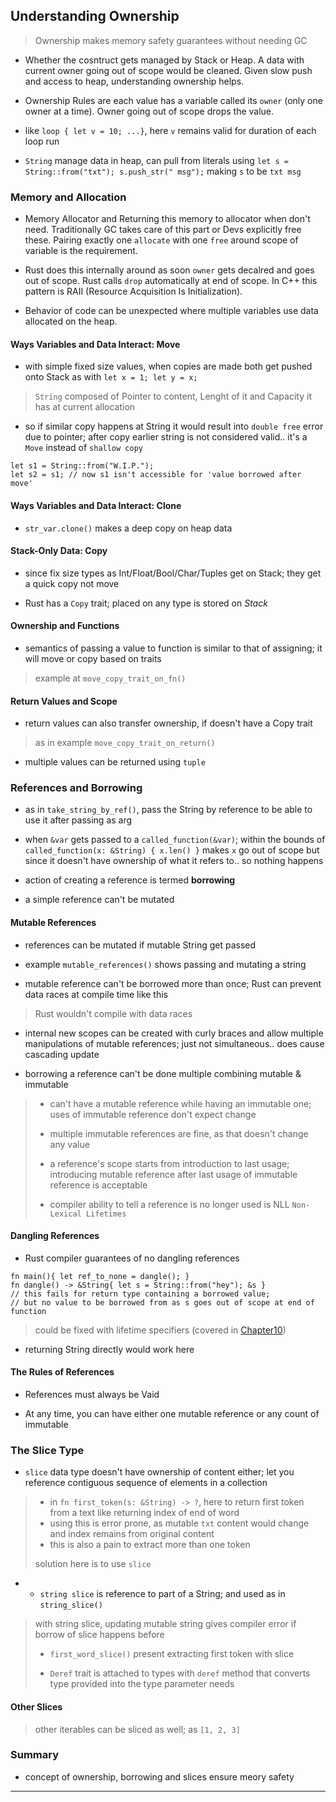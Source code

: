 
## Understanding Ownership

> Ownership makes memory safety guarantees without needing GC

* Whether the cosntruct gets managed by Stack or Heap. A data with current owner going out of scope would be cleaned. Given slow push and access to heap, understanding ownership helps.

* Ownership Rules are each value has a variable called its `owner` (only one owner at a time). Owner going out of scope drops the value.

* like `loop { let v = 10; ...}`, here `v` remains valid for duration of each loop run

* `String` manage data in heap, can pull from literals using `let s = String::from("txt"); s.push_str(" msg");` making `s` to be `txt msg`


### Memory and Allocation

* Memory Allocator and Returning this memory to allocator when don't need. Traditionally GC takes care of this part or Devs explicitly free these. Pairing exactly one `allocate` with one `free` around scope of variable is the requirement.

* Rust does this internally around as soon `owner` gets decalred and goes out of scope. Rust calls `drop` automatically at end of scope. In C++ this pattern is RAII (Resource Acquisition Is Initialization).

* Behavior of code can be unexpected where multiple variables use data allocated on the heap.


#### Ways Variables and Data Interact: Move

* with simple fixed size values, when copies are made both get pushed onto Stack as with `let x = 1; let y = x;`

> `String` composed of Pointer to content, Lenght of it and Capacity it has at current allocation

* so if similar copy happens at String it would result into `double free` error due to pointer; after copy earlier string is not considered valid.. it's a `Move` instead of `shallow copy`

```
let s1 = String::from("W.I.P.");
let s2 = s1; // now s1 isn't accessible for 'value borrowed after move'
```


#### Ways Variables and Data Interact: Clone

* `str_var.clone()` makes a deep copy on heap data


#### Stack-Only Data: Copy

* since fix size types as Int/Float/Bool/Char/Tuples get on Stack; they get a quick copy not move

* Rust has a `Copy` trait; placed on any type is stored on *Stack*


#### Ownership and Functions

* semantics of passing a value to function is similar to that of assigning; it will move or copy based on traits

> example at `move_copy_trait_on_fn()`


#### Return Values and Scope

* return values can also transfer ownership, if doesn't have a Copy trait

> as in example `move_copy_trait_on_return()`

* multiple values can be returned using `tuple`



### References and Borrowing

* as in `take_string_by_ref()`, pass the String by reference to be able to use it after passing as arg

* when `&var` gets passed to a `called_function(&var)`; within the bounds of `called_function(x: &String) { x.len() }`  makes `x` go out of scope but since it doesn't have ownership of what it refers to.. so nothing happens

* action of creating a reference is termed **borrowing**

* a simple reference can't be mutated


#### Mutable References

* references can be mutated if mutable String get passed

* example `mutable_references()` shows passing and mutating a string

* mutable reference can't be borrowed more than once; Rust can prevent data races at compile time like this

> Rust wouldn't compile with data races

* internal new scopes can be created with curly braces and allow multiple manipulations of mutable references; just not simultaneous.. does cause cascading update

* borrowing a reference can't be done multiple combining mutable & immutable

> * can't have a mutable reference while having an immutable one; uses of immutable reference don't expect change
>
> * multiple immutable references are fine, as that doesn't change any value
>
> * a reference's scope starts from introduction to last usage; introducing mutable reference after last usage of immutable reference is acceptable
>
> * compiler ability to tell a reference is no longer used is NLL `Non-Lexical Lifetimes`


#### Dangling References

* Rust compiler guarantees of no dangling references

```
fn main(){ let ref_to_none = dangle(); }
fn dangle() -> &String{ let s = String::from("hey"); &s }
// this fails for return type containing a borrowed value;
// but no value to be borrowed from as s goes out of scope at end of function
```

> could be fixed with lifetime specifiers (covered in [Chapter10](./chap10.md))

* returning String directly would work here


#### The Rules of References

* References must always be Vaid

* At any time, you can have either one mutable reference or any count of immutable



### The Slice Type

* `slice` data type doesn't have ownership of content either; let you reference contiguous sequence of elements in a collection

> * in `fn first_token(s: &String) -> ?`, here to return first token from a text like returning index of end of word
> * using this is error prone, as mutable `txt` content would change and index remains from original content
> * this is also a pain to extract more than one token
>
> solution here is to use `slice`

* * `string slice` is reference to part of a String; and used as in `string_slice()`

> with string slice, updating mutable string gives compiler error if borrow of slice happens before
>
> * `first_word_slice()` present extracting first token with slice
>
> * `Deref` trait is attached to types with `deref` method that converts type provided into the type parameter needs


#### Other Slices

> other iterables can be sliced as well; as `[1, 2, 3]`


### Summary

* concept of ownership, borrowing and slices ensure meory safety

---
